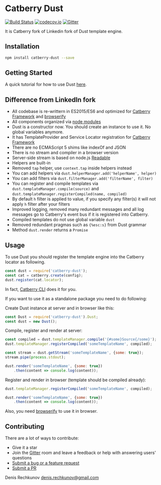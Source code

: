 # Catberry Dust  

[![Build Status](https://secure.travis-ci.org/catberry/catberry-dust.svg)](http://travis-ci.org/catberry/catberry-dust) [![codecov.io](http://codecov.io/github/catberry/catberry-dust/coverage.svg?branch=master)](http://codecov.io/github/catberry/catberry-dust?branch=master)
[![Gitter](https://badges.gitter.im/Join%20Chat.svg)](https://gitter.im/catberry/main?utm_source=badge&utm_medium=badge&utm_campaign=pr-badge&utm_content=body_badge)

It is Catberry fork of Linkedin fork of Dust template engine.

## Installation

```bash
npm install catberry-dust --save
```

## Getting Started
A quick tutorial for how to use Dust [here](docs/tutorial.md).

## Difference from LinkedIn fork
* All codebase is re-writtern in ES2015/ES6 and optimized for
[Catberry Framework](https://github.com/catberry/catberry) and [browserify](http://browserify.org/)
* All components organized via [node modules](http://nodejs.org/api/modules.html#modules_modules)
* Dust is a constructor now. You should create an instance to use it.
No global variables anymore.
* It has TemplateProvider and Service Locator registration for [Catberry Framework](https://github.com/catberry/catberry)
* There are no ECMAScript 5 shims like indexOf and JSON
* There is no stream and compiler in a browser version
* Server-side stream is based on node.js [Readable](http://nodejs.org/api/stream.html#stream_class_stream_readable)
* Helpers are built-in
* Removed `tap` helper, use `context.tap` inside helpers instead
* You can add helpers via `dust.helperManager.add('helperName', helper)`
* You can add filters via `dust.filterManager.add('filterName', filter)`
* You can register and compile templates via
`dust.templateManager.compile(source)` and
`dust.templateManager.registerCompiled(name, compiled)`
* By default `h` filter is applied to value, if you specify any filter(s)
it will not apply `h` filter after your filters
* Improved logging, removed many redundant messages and all log messages go to Catberry's event bus if it is registered into Catberry.
* Compiled templates do not use global variable `dust`
* Removed redundant pragmas such as `{%esc:s}` from Dust grammar
* Method `dust.render` returns a `Promise`

## Usage
To use Dust you should register the template engine into the Catberry locator as following.

```javascript
const dust = require('catberry-dust');
const cat = catberry.create(config);
dust.register(cat.locator);
```

In fact, [Catberry CLI](https://github.com/catberry/catberry-cli) does it for you.

If you want to use it as a standalone package you need to do following:

Create Dust instance at server and in browser like this:

```javascript
const Dust = require('catberry-dust').Dust;
const dust = new Dust();
```

Compile, register and render at server:

```javascript
const compiled = dust.templateManager.compile('{#some}Source{/some}');
dust.templateManager.registerCompiled('someTemplateName', compiled);

const stream = dust.getStream('someTemplateName', {some: true});
stream.pipe(process.stdout);

dust.render('someTemplateName', {some: true})
	.then(content => console.log(content));
```

Register and render in browser (template should be compiled already):

```javascript
dust.templateManager.registerCompiled('someTemplateName', compiled);

dust.render('someTemplateName', {some: true})
	.then(content => console.log(content));
```

Also, you need [browserify](http://browserify.org/) to use it in browser.

## Contributing

There are a lot of ways to contribute:

* Give it a star
* Join the [Gitter](https://gitter.im/catberry/main) room and leave a feedback or help with answering users' questions
* [Submit a bug or a feature request](https://github.com/catberry/catberry-dust/issues)
* [Submit a PR](https://github.com/catberry/catberry-dust/blob/develop/CONTRIBUTING.md)

Denis Rechkunov <denis.rechkunov@gmail.com>

